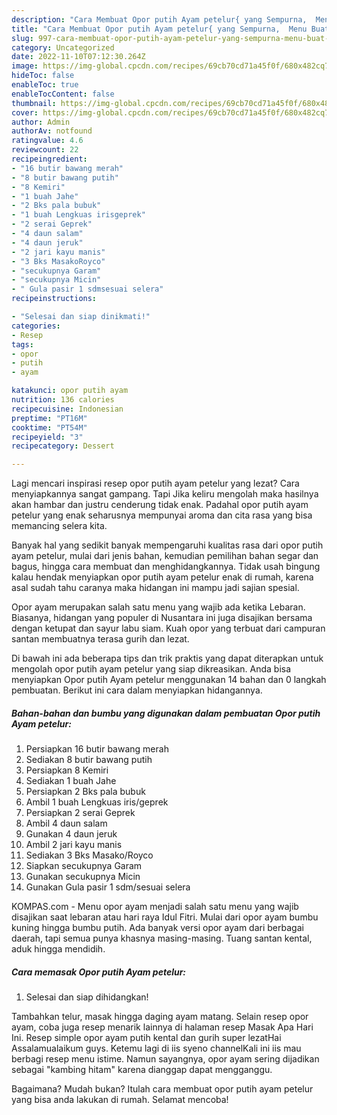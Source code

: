 ```yaml
---
description: "Cara Membuat Opor putih Ayam petelur{ yang Sempurna,  Menu Buat lebaran"
title: "Cara Membuat Opor putih Ayam petelur{ yang Sempurna,  Menu Buat lebaran"
slug: 997-cara-membuat-opor-putih-ayam-petelur-yang-sempurna-menu-buat-lebaran
category: Uncategorized
date: 2022-11-10T07:12:30.264Z
image: https://img-global.cpcdn.com/recipes/69cb70cd71a45f0f/680x482cq70/opor-putih-ayam-petelur-foto-resep-utama.jpg
hideToc: false
enableToc: true
enableTocContent: false
thumbnail: https://img-global.cpcdn.com/recipes/69cb70cd71a45f0f/680x482cq70/opor-putih-ayam-petelur-foto-resep-utama.jpg
cover: https://img-global.cpcdn.com/recipes/69cb70cd71a45f0f/680x482cq70/opor-putih-ayam-petelur-foto-resep-utama.jpg
author: Admin
authorAv: notfound
ratingvalue: 4.6
reviewcount: 22
recipeingredient:
- "16 butir bawang merah"
- "8 butir bawang putih"
- "8 Kemiri"
- "1 buah Jahe"
- "2 Bks pala bubuk"
- "1 buah Lengkuas irisgeprek"
- "2 serai Geprek"
- "4 daun salam"
- "4 daun jeruk"
- "2 jari kayu manis"
- "3 Bks MasakoRoyco"
- "secukupnya Garam"
- "secukupnya Micin"
- " Gula pasir 1 sdmsesuai selera"
recipeinstructions:

- "Selesai dan siap dinikmati!"
categories:
- Resep
tags:
- opor
- putih
- ayam

katakunci: opor putih ayam 
nutrition: 136 calories
recipecuisine: Indonesian
preptime: "PT16M"
cooktime: "PT54M"
recipeyield: "3"
recipecategory: Dessert

---
```



Lagi mencari inspirasi resep opor putih ayam petelur yang lezat? Cara menyiapkannya sangat gampang. Tapi Jika keliru mengolah maka hasilnya akan hambar dan justru cenderung tidak enak. Padahal opor putih ayam petelur yang enak seharusnya mempunyai aroma dan cita rasa yang bisa memancing selera kita.


Banyak hal yang sedikit banyak mempengaruhi kualitas rasa dari opor putih ayam petelur, mulai dari jenis bahan, kemudian pemilihan bahan segar dan bagus, hingga cara membuat dan menghidangkannya. Tidak usah bingung kalau hendak menyiapkan opor putih ayam petelur enak di rumah, karena asal sudah tahu caranya maka hidangan ini mampu jadi sajian spesial.

Opor ayam merupakan salah satu menu yang wajib ada ketika Lebaran. Biasanya, hidangan yang populer di Nusantara ini juga disajikan bersama dengan ketupat dan sayur labu siam. Kuah opor yang terbuat dari campuran santan membuatnya terasa gurih dan lezat.


Di bawah ini ada beberapa tips dan trik praktis yang dapat diterapkan untuk mengolah opor putih ayam petelur yang siap dikreasikan. Anda bisa menyiapkan Opor putih Ayam petelur menggunakan 14 bahan dan 0 langkah pembuatan. Berikut ini cara dalam menyiapkan hidangannya.

<!--inarticleads1-->

##### Bahan-bahan dan bumbu yang digunakan dalam pembuatan Opor putih Ayam petelur:

1. Persiapkan 16 butir bawang merah
1. Sediakan 8 butir bawang putih
1. Persiapkan 8 Kemiri
1. Sediakan 1 buah Jahe
1. Persiapkan 2 Bks pala bubuk
1. Ambil 1 buah Lengkuas iris/geprek
1. Persiapkan 2 serai Geprek
1. Ambil 4 daun salam
1. Gunakan 4 daun jeruk
1. Ambil 2 jari kayu manis
1. Sediakan 3 Bks Masako/Royco
1. Siapkan secukupnya Garam
1. Gunakan secukupnya Micin
1. Gunakan  Gula pasir 1 sdm/sesuai selera


KOMPAS.com - Menu opor ayam menjadi salah satu menu yang wajib disajikan saat lebaran atau hari raya Idul Fitri. Mulai dari opor ayam bumbu kuning hingga bumbu putih. Ada banyak versi opor ayam dari berbagai daerah, tapi semua punya khasnya masing-masing. Tuang santan kental, aduk hingga mendidih. 

<!--inarticleads2-->

##### Cara memasak Opor putih Ayam petelur:


1. Selesai dan siap dihidangkan!

Tambahkan telur, masak hingga daging ayam matang. Selain resep opor ayam, coba juga resep menarik lainnya di halaman resep Masak Apa Hari Ini. Resep simple opor ayam putih kental dan gurih super lezatHai Assalamualaikum guys. Ketemu lagi di iis syeno channelKali ini iis mau berbagi resep menu istime. Namun sayangnya, opor ayam sering dijadikan sebagai &#34;kambing hitam&#34; karena dianggap dapat mengganggu. 

Bagaimana? Mudah bukan? Itulah cara membuat opor putih ayam petelur yang bisa anda lakukan di rumah. Selamat mencoba!
